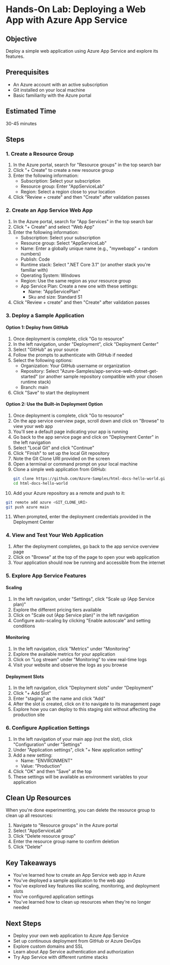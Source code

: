 # Hands-On Lab: Deploying a Web App with Azure App Service

## Objective
Deploy a simple web application using Azure App Service and explore its features.

## Prerequisites
- An Azure account with an active subscription
- Git installed on your local machine
- Basic familiarity with the Azure portal

## Estimated Time
30-45 minutes

## Steps

### 1. Create a Resource Group

1. In the Azure portal, search for "Resource groups" in the top search bar
2. Click "+ Create" to create a new resource group
3. Enter the following information:
   - Subscription: Select your subscription
   - Resource group: Enter "AppServiceLab"
   - Region: Select a region close to your location
4. Click "Review + create" and then "Create" after validation passes

### 2. Create an App Service Web App

1. In the Azure portal, search for "App Services" in the top search bar
2. Click "+ Create" and select "Web App"
3. Enter the following information:
   - Subscription: Select your subscription
   - Resource group: Select "AppServiceLab"
   - Name: Enter a globally unique name (e.g., "mywebapp" + random numbers)
   - Publish: Code
   - Runtime stack: Select ".NET Core 3.1" (or another stack you're familiar with)
   - Operating System: Windows
   - Region: Use the same region as your resource group
   - App Service Plan: Create a new one with these settings:
     - Name: "AppServicePlan"
     - Sku and size: Standard S1
4. Click "Review + create" and then "Create" after validation passes

### 3. Deploy a Sample Application

#### Option 1: Deploy from GitHub

1. Once deployment is complete, click "Go to resource"
2. In the left navigation, under "Deployment", click "Deployment Center"
3. Select "GitHub" as your source
4. Follow the prompts to authenticate with GitHub if needed
5. Select the following options:
   - Organization: Your GitHub username or organization
   - Repository: Select "Azure-Samples/app-service-web-dotnet-get-started" (or another sample repository compatible with your chosen runtime stack)
   - Branch: main
6. Click "Save" to start the deployment

#### Option 2: Use the Built-in Deployment Option

1. Once deployment is complete, click "Go to resource"
2. On the app service overview page, scroll down and click on "Browse" to view your web app
3. You'll see a default page indicating your app is running
4. Go back to the app service page and click on "Deployment Center" in the left navigation
5. Select "Local Git" and click "Continue"
6. Click "Finish" to set up the local Git repository
7. Note the Git Clone URI provided on the screen
8. Open a terminal or command prompt on your local machine
9. Clone a simple web application from GitHub:
   ```bash
   git clone https://github.com/Azure-Samples/html-docs-hello-world.git
   cd html-docs-hello-world
   ```
10. Add your Azure repository as a remote and push to it:
   ```bash
   git remote add azure <GIT_CLONE_URI>
   git push azure main
   ```
11. When prompted, enter the deployment credentials provided in the Deployment Center

### 4. View and Test Your Web Application

1. After the deployment completes, go back to the app service overview page
2. Click on "Browse" at the top of the page to open your web application
3. Your application should now be running and accessible from the internet

### 5. Explore App Service Features

#### Scaling

1. In the left navigation, under "Settings", click "Scale up (App Service plan)"
2. Explore the different pricing tiers available
3. Click on "Scale out (App Service plan)" in the left navigation
4. Configure auto-scaling by clicking "Enable autoscale" and setting conditions

#### Monitoring

1. In the left navigation, click "Metrics" under "Monitoring"
2. Explore the available metrics for your application
3. Click on "Log stream" under "Monitoring" to view real-time logs
4. Visit your website and observe the logs as you browse

#### Deployment Slots

1. In the left navigation, click "Deployment slots" under "Deployment"
2. Click "+ Add Slot"
3. Enter "staging" as the name and click "Add"
4. After the slot is created, click on it to navigate to its management page
5. Explore how you can deploy to this staging slot without affecting the production site

### 6. Configure Application Settings

1. In the left navigation of your main app (not the slot), click "Configuration" under "Settings"
2. Under "Application settings", click "+ New application setting"
3. Add a new setting:
   - Name: "ENVIRONMENT"
   - Value: "Production"
4. Click "OK" and then "Save" at the top
5. These settings will be available as environment variables to your application

## Clean Up Resources

When you're done experimenting, you can delete the resource group to clean up all resources:

1. Navigate to "Resource groups" in the Azure portal
2. Select "AppServiceLab"
3. Click "Delete resource group"
4. Enter the resource group name to confirm deletion
5. Click "Delete"

## Key Takeaways

- You've learned how to create an App Service web app in Azure
- You've deployed a sample application to the web app
- You've explored key features like scaling, monitoring, and deployment slots
- You've configured application settings
- You've learned how to clean up resources when they're no longer needed

## Next Steps

- Deploy your own web application to Azure App Service
- Set up continuous deployment from GitHub or Azure DevOps
- Explore custom domains and SSL
- Learn about App Service authentication and authorization
- Try App Service with different runtime stacks
